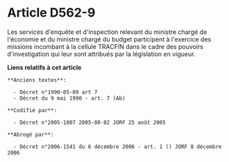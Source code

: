 # Article D562-9

Les services d'enquête et d'inspection relevant du ministre chargé de l'économie et du ministre chargé du budget participent
à l'exercice des missions incombant à la cellule TRACFIN dans le cadre des pouvoirs d'investigation qui leur sont attribués
par la législation en vigueur.

**Liens relatifs à cet article**

	**Anciens textes**:

	  - Décret n°1990-05-09 art 7
	  - Décret du 9 mai 1990 - art. 7 (Ab)

	**Codifié par**:

	  - Décret n°2005-1007 2005-08-02 JORF 25 août 2005

	**Abrogé par**:

	  - Décret n°2006-1541 du 6 décembre 2006 - art. 1 () JORF 8 décembre 2006
